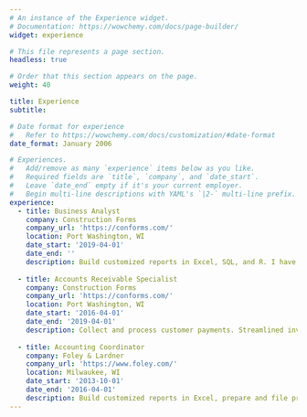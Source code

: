 ```yaml
---
# An instance of the Experience widget.
# Documentation: https://wowchemy.com/docs/page-builder/
widget: experience

# This file represents a page section.
headless: true

# Order that this section appears on the page.
weight: 40

title: Experience
subtitle:

# Date format for experience
#   Refer to https://wowchemy.com/docs/customization/#date-format
date_format: January 2006

# Experiences.
#   Add/remove as many `experience` items below as you like.
#   Required fields are `title`, `company`, and `date_start`.
#   Leave `date_end` empty if it's your current employer.
#   Begin multi-line descriptions with YAML's `|2-` multi-line prefix.
experience:
  - title: Business Analyst
    company: Construction Forms
    company_url: 'https://conforms.com/'
    location: Port Washington, WI
    date_start: '2019-04-01'
    date_end: ''
    description: Build customized reports in Excel, SQL, and R. I have focused on report automation to enable more informed decisions while reducing time spent gathering and processing data.
    
  - title: Accounts Receivable Specialist
    company: Construction Forms
    company_url: 'https://conforms.com/'
    location: Port Washington, WI
    date_start: '2016-04-01'
    date_end: '2019-04-01'
    description: Collect and process customer payments. Streamlined invoicing which reduced processing time by 50% and improved accuracy.
        
  - title: Accounting Coordinator
    company: Foley & Lardner
    company_url: 'https://www.foley.com/'
    location: Milwaukee, WI
    date_start: '2013-10-01'
    date_end: '2016-04-01'
    description: Build customized reports in Excel, prepare and file property tax returns, develop budgets, and perform monthly reconciliations.
---
```

